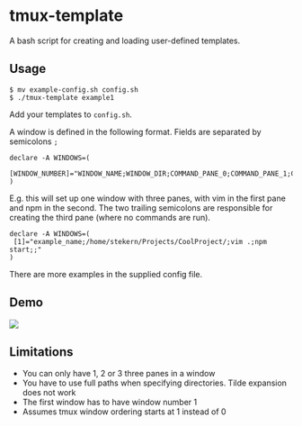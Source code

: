 # tmux-template
A bash script for creating and loading user-defined templates.

## Usage
```
$ mv example-config.sh config.sh
$ ./tmux-template example1
```
Add your templates to `config.sh`.

A window is defined in the following format. Fields are separated by semicolons `;`
```
declare -A WINDOWS=(
 [WINDOW_NUMBER]="WINDOW_NAME;WINDOW_DIR;COMMAND_PANE_0;COMMAND_PANE_1;COMMAND_PANE_2"
)
```

E.g. this will set up one window with three panes, with vim in the first pane and npm in the second. The two trailing semicolons are responsible for creating the third pane (where no commands are run).
```
declare -A WINDOWS=(
 [1]="example_name;/home/stekern/Projects/CoolProject/;vim .;npm start;;"
)
```

There are more examples in the supplied config file.

## Demo
<img src="https://cdn.rawgit.com/stekern/tmux-template/master/demo.svg">

## Limitations
- You can only have 1, 2 or 3 three panes in a window
- You have to use full paths when specifying directories. Tilde expansion does not work
- The first window has to have window number 1
- Assumes tmux window ordering starts at 1 instead of 0

